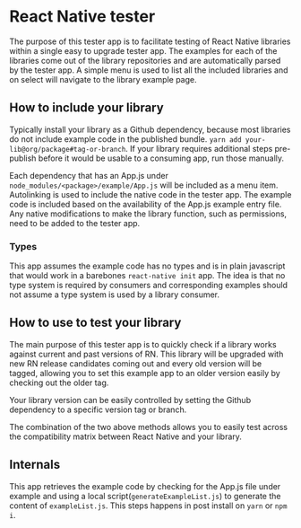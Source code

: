# React Native tester

The purpose of this tester app is to facilitate testing of React Native libraries within a single easy to upgrade tester app. The examples for each of the libraries come out of the library repositories and are automatically parsed by the tester app. A simple menu is used to list all the included libraries and on select will navigate to the library example page.

## How to include your library

Typically install your library as a Github dependency, because most libraries do not include example code in the published bundle. ```yarn add your-lib@org/package#tag-or-branch```. If your library requires additional steps pre-publish before it would be usable to a consuming app, run those manually.

Each dependency that has an App.js under `node_modules/<package>/example/App.js` will be included as a menu item. Autolinking is used to include the native code in the tester app. The example code is included based on the availability of the App.js example entry file. Any native modifications to make the library function, such as permissions, need to be added to the tester app.

### Types

This app assumes the example code has no types and is in plain javascript that would work in a barebones `react-native init` app. The idea is that no type system is required by consumers and corresponding examples should not assume a type system is used by a library consumer.

## How to use to test your library

The main purpose of this tester app is to quickly check if a library works against current and past versions of RN. This library will be upgraded with new RN release candidates coming out and every old version will be tagged, allowing you to set this example app to an older version easily by checking out the older tag.

Your library version can be easily controlled by setting the Github dependency to a specific version tag or branch.

The combination of the two above methods allows you to easily test across the compatibility matrix between React Native and your library.

## Internals

This app retrieves the example code by checking for the App.js file under example and using a local script(`generateExampleList.js`) to generate the content of `exampleList.js`. This steps happens in post install on `yarn` or `npm i`.

